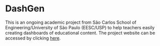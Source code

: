 # DashGen
This is an ongoing academic project from São Carlos School of Engineering/University of São Paulo (EESC/USP) to help teachers easily creating dashboards of educational content. The project website can be accessed by clicking <a href="https://dashgen.herokuapp.com/">here</a>.
